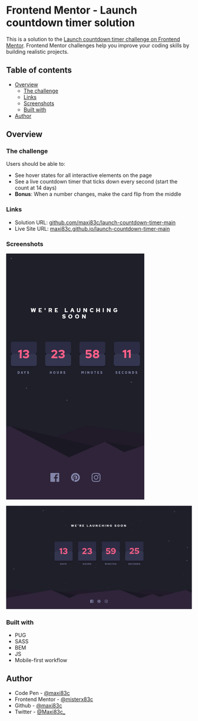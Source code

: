 # Frontend Mentor - Launch countdown timer solution

This is a solution to the [Launch countdown timer challenge on Frontend Mentor](https://www.frontendmentor.io/challenges/launch-countdown-timer-N0XkGfyz-). Frontend Mentor challenges help you improve your coding skills by building realistic projects. 

## Table of contents

- [Overview](#overview)
  - [The challenge](#the-challenge)
  - [Links](#links)
  - [Screenshots](#screenshots)
  - [Built with](#built-with)
- [Author](#author)

## Overview

### The challenge

Users should be able to:

- See hover states for all interactive elements on the page
- See a live countdown timer that ticks down every second (start the count at 14 days)
- **Bonus**: When a number changes, make the card flip from the middle

### Links

- Solution URL: [github.com/maxi83c/launch-countdown-timer-main](https://github.com/maxi83c/launch-countdown-timer-main)
- Live Site URL: [maxi83c.github.io/launch-countdown-timer-main](https://maxi83c.github.io/launch-countdown-timer-main)

### Screenshots

![screenshot](https://raw.githubusercontent.com/maxi83c/launch-countdown-timer-main/master/screenshots/mobile.png)

![screenshot](https://raw.githubusercontent.com/maxi83c/launch-countdown-timer-main/master/screenshots/desktop.png)



### Built with

- PUG
- SASS
- BEM
- JS
- Mobile-first workflow

## Author

- Code Pen - [@maxi83c](https://codepen.io/maxi83c/)
- Frontend Mentor - [@misterx83c](https://www.frontendmentor.io/profile/misterx83c)
- Github - [@maxi83c](https://github.com/maxi83c)
- Twitter - [@Maxi83c_](https://www.twitter.com/Maxi83c_)
